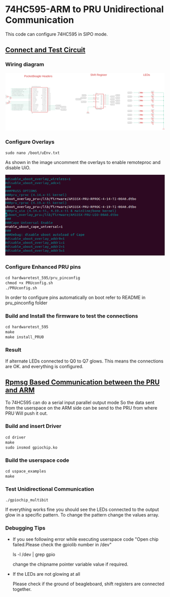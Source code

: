 # 74HC595-ARM to PRU Unidirectional Communication
This code can configure 74HC595 in SIPO mode.

## <u>Connect and Test Circuit</u>

### Wiring diagram 

![Diagram](image/WiringDiagram.png)

### Configure Overlays

	sudo nano /boot/uEnv.txt
	
As shown in the image uncomment the overlays to enable remoteproc and disable UiO.

![Diagram](image/uenv.png)

### Configure Enhanced PRU pins

	cd hardwaretest_595/pru_pinconfig
	chmod +x PRUconfig.sh
	./PRUconfig.sh
In order to configure pins automatically on boot refer to README in  pru_pinconfig folder
### Build and Install the firmware to test the connections
	
	cd hardwaretest_595
	make
	make install_PRU0

### Result	

If alternate LEDs connected to Q0 to Q7 glows. This means the connections are OK. and everything is configured.



## <u>Rpmsg Based Communication between the PRU and ARM</u>

To 74HC595 can do a serial input parallel output mode So  the data sent from the userspace on the ARM side can be send to the PRU from where PRU Will push it out.

### Build and insert Driver
	
	cd driver
	make
	sudo insmod gpiochip.ko
	
### Build the userspace code
	
	cd uspace_examples
	make
	
### Test Unidirectional Communication
	./gpiochip_multibit
If everything works fine you should see  the LEDs connected to the output glow in a specific pattern. To change the pattern change the values array.


	
### Debugging Tips

- If you see following error while executing userspace code "Open chip failed.Please check the gpiolib number in /dev"

	ls -l /dev | grep gpio
 
 	change the chipname pointer variable value if required.
 
- If the LEDs are not glowing at all

  Please check if the ground of beagleboard, shift registers are connected together.

 
 


	